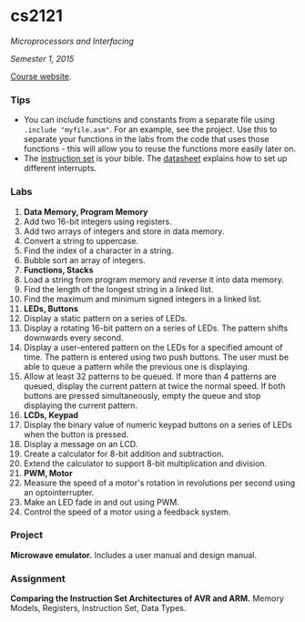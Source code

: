 # cs2121

*Microprocessors and Interfacing*

*Semester 1, 2015*

[Course website](http://www.cse.unsw.edu.au/~cs2121/).

### Tips
+ You can include functions and constants from a separate file using ``.include "myfile.asm"``. For an example, see the project. Use this to separate your functions in the labs from the code that uses those functions - this will allow you to reuse the functions more easily later on.
+ The [instruction set](http://www.cse.unsw.edu.au/~cs2121/AVR/AVR-Instruction-Set.pdf) is your bible. The [datasheet](http://www.cse.unsw.edu.au/~cs2121/AVR/ATmega2560datasheet.pdf) explains how to set up different interrupts.

### Labs
1. **Data Memory, Program Memory**
  1. Add two 16-bit integers using registers.
  2. Add two arrays of integers and store in data memory.
  3. Convert a string to uppercase.
  4. Find the index of a character in a string.
  5. Bubble sort an array of integers.
2. **Functions, Stacks**
  1. Load a string from program memory and reverse it into data memory.
  2. Find the length of the longest string in a linked list.
  3. Find the maximum and minimum signed integers in a linked list.
3. **LEDs, Buttons**
  1. Display a static pattern on a series of LEDs.
  2. Display a rotating 16-bit pattern on a series of LEDs. The pattern shifts downwards every second.
  3. Display a user-entered pattern on the LEDs for a specified amount of time. The pattern is entered using two push buttons. The user must be able to queue a pattern while the previous one is displaying.
  4. Allow at least 32 patterns to be queued. If more than 4 patterns are queued, display the current pattern at twice the normal speed. If both buttons are pressed simultaneously, empty the queue and stop displaying the current pattern.
4. **LCDs, Keypad**
  1. Display the binary value of numeric keypad buttons on a series of LEDs when the button is pressed.
  2. Display a message on an LCD.
  3. Create a calculator for 8-bit addition and subtraction.
  4. Extend the calculator to support 8-bit multiplication and division.
5. **PWM, Motor**
  1. Measure the speed of a motor's rotation in revolutions per second using an optointerrupter.
  2. Make an LED fade in and out using PWM.
  3. Control the speed of a motor using a feedback system.

### Project

**Microwave emulator.** Includes a user manual and design manual.

### Assignment

**Comparing the Instruction Set Architectures of AVR and ARM.** Memory Models, Registers, Instruction Set, Data Types.
